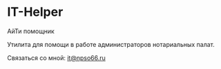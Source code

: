 # IT-Helper
АйТи помощник

Утилита для помощи в работе администраторов нотариальных палат.

Связаться со мной: it@npso66.ru

